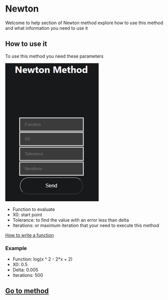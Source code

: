 # Newton

Welcome to help section of Newton method explore how to use this method and what information you need to use it

## How to use it

To use this method you need these parameters

![Input](../../static/img/blog/newton.png)

- Function to evaluate
- X0: start point
- Tolerance: to find the value with an error less than delta
- Iterations: or maximum iteration that your need to execute this method

[How to write a function](../../team/equations)

### Example 

-   Function: log(x ^ 2 - 2*x + 2)
-    X0: 0.5
-    Delta: 0.005
-    Iterations: 500


## [Go to method](../../methods/newton)